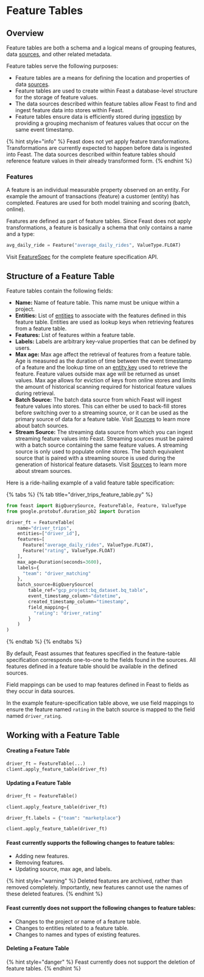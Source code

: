 # Feature Tables

## Overview

Feature tables are both a schema and a logical means of grouping features, data [sources](sources.md), and other related metadata.

Feature tables serve the following purposes:

* Feature tables are a means for defining the location and properties of data [sources](sources.md).
* Feature tables are used to create within Feast a database-level structure for the storage of feature values.
* The data sources described within feature tables allow Feast to find and ingest feature data into stores within Feast.
* Feature tables ensure data is efficiently stored during [ingestion](../user-guide/define-and-ingest-features.md) by providing a grouping mechanism of features values that occur on the same event timestamp.

{% hint style="info" %}
Feast does not yet apply feature transformations. Transformations are currently expected to happen before data is ingested into Feast. The data sources described within feature tables should reference feature values in their already transformed form.
{% endhint %}

### Features

A feature is an individual measurable property observed on an entity. For example the amount of transactions \(feature\) a customer \(entity\) has completed. Features are used for both model training and scoring \(batch, online\).

Features are defined as part of feature tables. Since Feast does not apply transformations, a feature is basically a schema that only contains a name and a type:

```python
avg_daily_ride = Feature("average_daily_rides", ValueType.FLOAT)
```

Visit [FeatureSpec](https://api.docs.feast.dev/grpc/feast.core.pb.html#FeatureSpecV2) for the complete feature specification API.

## Structure of a Feature Table

Feature tables contain the following fields:

* **Name:** Name of feature table. This name must be unique within a project.
* **Entities:** List of [entities](entities.md) to associate with the features defined in this feature table. Entities are used as lookup keys when retrieving features from a feature table.
* **Features:** List of features within a feature table.
* **Labels:** Labels are arbitrary key-value properties that can be defined by users.
* **Max age:** Max age affect the retrieval of features from a feature table. Age is measured as the duration of time between the event timestamp of a feature and the lookup time on an [entity key](glossary.md#entity-key) used to retrieve the feature. Feature values outside max age will be returned as unset values. Max age allows for eviction of keys from online stores and limits the amount of historical scanning required for historical feature values during retrieval.
* **Batch Source:** The batch data source from which Feast will ingest feature values into stores. This can either be used to back-fill stores before switching over to a streaming source, or it can be used as the primary source of data for a feature table. Visit [Sources](sources.md) to learn more about batch sources.
* **Stream Source:** The streaming data source from which you can ingest streaming feature values into Feast. Streaming sources must be paired with a batch source containing the same feature values. A streaming source is only used to populate online stores. The batch equivalent source that is paired with a streaming source is used during the generation of historical feature datasets. Visit [Sources](sources.md) to learn more about stream sources.

Here is a ride-hailing example of a valid feature table specification:

{% tabs %}
{% tab title="driver\_trips\_feature\_table.py" %}
```python
from feast import BigQuerySource, FeatureTable, Feature, ValueType
from google.protobuf.duration_pb2 import Duration

driver_ft = FeatureTable(
    name="driver_trips",
    entities=["driver_id"],
    features=[
      Feature("average_daily_rides", ValueType.FLOAT),
      Feature("rating", ValueType.FLOAT)
    ],
    max_age=Duration(seconds=3600),
    labels={
      "team": "driver_matching" 
    },
    batch_source=BigQuerySource(
        table_ref="gcp_project:bq_dataset.bq_table",
        event_timestamp_column="datetime",
        created_timestamp_column="timestamp",
        field_mapping={
          "rating": "driver_rating"
        }
    )
)
```
{% endtab %}
{% endtabs %}

By default, Feast assumes that features specified in the feature-table specification corresponds one-to-one to the fields found in the sources. All features defined in a feature table should be available in the defined sources.

Field mappings can be used to map features defined in Feast to fields as they occur in data sources.

In the example feature-specification table above, we use field mappings to ensure the feature named `rating` in the batch source is mapped to the field named `driver_rating`.

## Working with a Feature Table

#### Creating a Feature Table

```python
driver_ft = FeatureTable(...)
client.apply_feature_table(driver_ft)
```

#### Updating a Feature Table

```python
driver_ft = FeatureTable()

client.apply_feature_table(driver_ft)

driver_ft.labels = {"team": "marketplace"}

client.apply_feature_table(driver_ft)
```

#### Feast currently supports the following changes to feature tables:

* Adding new features.
* Removing features.
* Updating source, max age, and labels.

{% hint style="warning" %}
Deleted features are archived, rather than removed completely. Importantly, new features cannot use the names of these deleted features.
{% endhint %}

#### Feast currently does not support the following changes to feature tables:

* Changes to the project or name of a feature table.
* Changes to entities related to a feature table.
* Changes to names and types of existing features.

#### Deleting a Feature Table

{% hint style="danger" %}
Feast currently does not support the deletion of feature tables.
{% endhint %}

